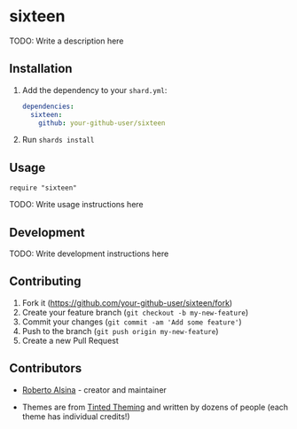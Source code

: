 # sixteen

TODO: Write a description here

## Installation

1. Add the dependency to your `shard.yml`:

   ```yaml
   dependencies:
     sixteen:
       github: your-github-user/sixteen
   ```

2. Run `shards install`

## Usage

```crystal
require "sixteen"
```

TODO: Write usage instructions here

## Development

TODO: Write development instructions here

## Contributing

1. Fork it (<https://github.com/your-github-user/sixteen/fork>)
2. Create your feature branch (`git checkout -b my-new-feature`)
3. Commit your changes (`git commit -am 'Add some feature'`)
4. Push to the branch (`git push origin my-new-feature`)
5. Create a new Pull Request

## Contributors

- [Roberto Alsina](https://github.com/your-github-user) - creator and maintainer

- Themes are from [Tinted Theming](https://github.com/tinted-theming) and written
  by dozens of people (each theme has individual credits!)
